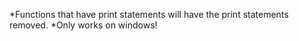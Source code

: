 *Functions that have print statements will have the print statements removed.
*Only works on windows!